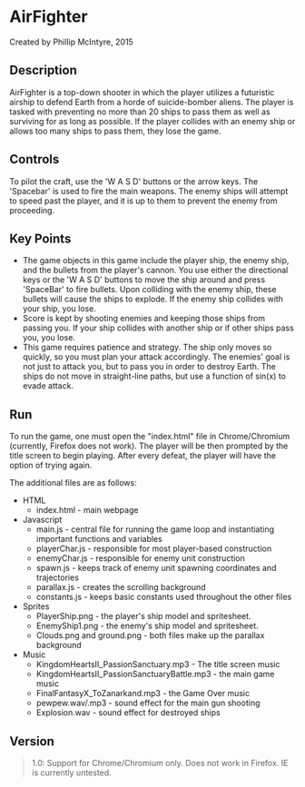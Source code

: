 # AirFighter

Created by Phillip McIntyre, 2015

## Description

AirFighter is a top-down shooter in which the player utilizes a futuristic
airship to defend Earth from a horde of suicide-bomber aliens. The player
is tasked with preventing no more than 20 ships to pass them as well as
surviving for as long as possible. If the player collides with an enemy
ship or allows too many ships to pass them, they lose the game.

## Controls

To pilot the craft, use the 'W A S D' buttons or the arrow keys. The 'Spacebar' is
used to fire the main weapons. The enemy ships will attempt to speed past the
player, and it is up to them to prevent the enemy from proceeding.

## Key Points

* The game objects in this game include the player ship, the enemy ship, and the
bullets from the player's cannon. You use either the directional keys or the
 'W A S D' buttons to move the ship around and press 'SpaceBar' to fire bullets.
 Upon colliding with the enemy ship, these bullets will cause the ships to explode.
 If the enemy ship collides with your ship, you lose.
* Score is kept by shooting enemies and keeping those ships from passing you. If
your ship collides with another ship or if other ships pass you, you lose.
* This game requires patience and strategy. The ship only moves so quickly, so you
must plan your attack accordingly. The enemies' goal is not just to attack you, but
to pass you in order to destroy Earth. The ships do not move in straight-line paths,
but use a function of sin(x) to evade attack.

## Run

To run the game, one must open the "index.html" file in Chrome/Chromium (currently, Firefox does not work). The
player will be then prompted by the title screen to begin playing. After every
defeat, the player will have the option of trying again.

The additional files are as follows:
* HTML
  * index.html - main webpage
* Javascript
  * main.js - central file for running the game loop and instantiating important functions and
variables
  * playerChar.js - responsible for most player-based construction
  * enemyChar.js - responsible for enemy unit construction
  * spawn.js - keeps track of enemy unit spawning coordinates and trajectories
  * parallax.js - creates the scrolling background
  * constants.js - keeps basic constants used throughout the other files
* Sprites
  * PlayerShip.png - the player's ship model and spritesheet.
  * EnemyShip1.png - the enemy's ship model and spritesheet.
  * Clouds.png and ground.png - both files make up the parallax background
* Music
  * KingdomHeartsII_PassionSanctuary.mp3 - The title screen music
  * KingdomHeartsII_PassionSanctuaryBattle.mp3 - the main game music
  * FinalFantasyX_ToZanarkand.mp3 - the Game Over music
  * pewpew.wav/.mp3 - sound effect for the main gun shooting
  * Explosion.wav - sound effect for destroyed ships

## Version
>1.0: Support for Chrome/Chromium only. Does not work in Firefox. IE is
currently untested.
